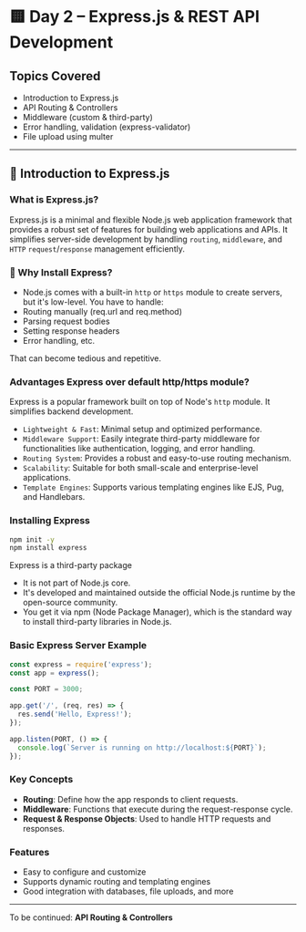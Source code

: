 
# 🟨 Day 2 – Express.js & REST API Development

## Topics Covered
- Introduction to Express.js
- API Routing & Controllers
- Middleware (custom & third-party)
- Error handling, validation (express-validator)
- File upload using multer

---

## 🔶 Introduction to Express.js

### What is Express.js?
Express.js is a minimal and flexible Node.js web application framework that provides a robust set of features for building web applications and APIs. It simplifies server-side development by handling `routing`, `middleware`, and `HTTP` `request`/`response` management efficiently.


### 🧱 Why Install Express?
- Node.js comes with a built-in `http` or `https` module to create servers, but it's low-level. You have to handle:
- Routing manually (req.url and req.method)
- Parsing request bodies
- Setting response headers
- Error handling, etc.

That can become tedious and repetitive.

### Advantages Express over default http/https module?
Express is a popular framework built on top of Node's `http` module. It simplifies backend development.
- `Lightweight & Fast`: Minimal setup and optimized performance.
- `Middleware Support`: Easily integrate third-party middleware for functionalities like authentication, logging, and error handling.
- `Routing System`: Provides a robust and easy-to-use routing mechanism.
- `Scalability`: Suitable for both small-scale and enterprise-level applications.
- `Template Engines`: Supports various templating engines like EJS, Pug, and Handlebars.


### Installing Express
```bash
npm init -y
npm install express
```

Express is a third-party package
- It is not part of Node.js core.
- It's developed and maintained outside the official Node.js runtime by the open-source community.
- You get it via npm (Node Package Manager), which is the standard way to install third-party libraries in Node.js.

### Basic Express Server Example
```js
const express = require('express');
const app = express();

const PORT = 3000;

app.get('/', (req, res) => {
  res.send('Hello, Express!');
});

app.listen(PORT, () => {
  console.log(`Server is running on http://localhost:${PORT}`);
});
```

### Key Concepts
- **Routing**: Define how the app responds to client requests.
- **Middleware**: Functions that execute during the request-response cycle.
- **Request & Response Objects**: Used to handle HTTP requests and responses.

### Features
- Easy to configure and customize
- Supports dynamic routing and templating engines
- Good integration with databases, file uploads, and more

---

To be continued: **API Routing & Controllers**
